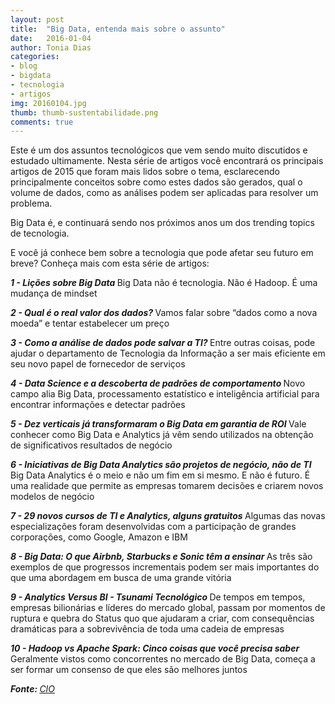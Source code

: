 ```yaml
---
layout: post
title:  "Big Data, entenda mais sobre o assunto"
date:   2016-01-04
author: Tonia Dias
categories: 
- blog
- bigdata
- tecnologia
- artigos
img: 20160104.jpg
thumb: thumb-sustentabilidade.png
comments: true
---
```


Este é um dos assuntos tecnológicos que vem sendo muito discutidos e estudado ultimamente. Nesta série de artigos você encontrará os principais artigos de 2015 que foram mais lidos sobre o tema<!--more-->, esclarecendo principalmente conceitos sobre como estes dados são gerados, qual o volume de dados, como as análises podem ser aplicadas para resolver um problema. 

Big Data é, e continuará sendo nos próximos anos um dos trending topics de tecnologia. 

E você já conhece bem sobre a tecnologia que pode afetar seu futuro em breve? Conheça mais com esta série de artigos:

<b><i>1 - Lições sobre Big Data </i></b>
Big Data não é tecnologia. Não é Hadoop. É uma mudança de mindset

<b><i>2 - Qual é o real valor dos dados?  </i></b>
Vamos falar sobre “dados como a nova moeda” e tentar estabelecer um preço

<b><i>3 - Como a análise de dados pode salvar a TI? </i></b>
Entre outras coisas, pode ajudar o departamento de Tecnologia da Informação a ser mais eficiente em seu novo papel de fornecedor de serviços

<b><i>4 - Data Science e a descoberta de padrões de comportamento </i></b>
Novo campo alia Big Data, processamento estatístico e inteligência artificial para encontrar informações e detectar padrões

<b><i>5 - Dez verticais já transformaram o Big Data em garantia de ROI </i></b>
Vale conhecer como Big Data e Analytics já vêm sendo utilizados na obtenção de significativos resultados de negócio

<b><i>6 - Iniciativas de Big Data Analytics são projetos de negócio, não de TI </i></b>
Big Data Analytics é o meio e não um fim em si mesmo. E não é futuro. É uma realidade que permite as empresas tomarem decisões e criarem novos modelos de negócio

<b><i>7 - 29 novos cursos de TI e Analytics, alguns gratuitos </i></b>
Algumas das novas especializações foram desenvolvidas com a participação de grandes corporações, como Google, Amazon e IBM

<b><i>8 - Big Data: O que Airbnb, Starbucks e Sonic têm a ensinar </i></b>
As três são exemplos de que progressos incrementais podem ser mais importantes do que uma abordagem em busca de uma grande vitória

<b><i>9 - Analytics Versus BI - Tsunami Tecnológico </i></b>
De tempos em tempos, empresas bilionárias e líderes do mercado global, passam por momentos de ruptura e quebra do Status quo que ajudaram a criar, com consequências dramáticas para a sobrevivência de toda uma cadeia de empresas

<b><i>10 - Hadoop vs Apache Spark: Cinco coisas que você precisa saber </i></b>
Geralmente vistos como concorrentes no mercado de Big Data, começa a ser formar um consenso de que eles são melhores juntos

<i><b>Fonte: </b><a href="http://cio.com.br/tecnologia/2015/12/29/dez-artigos-mais-lidos-em-2015-sobre-big-data-e-analytics/">CIO</a></i>